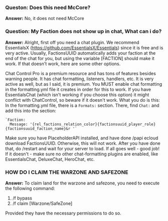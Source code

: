 ### Queston: Does this need McCore?
**Answer:** No, it does not need McCore
### Question: My Faction does not show up in chat, What can i do?
**Answer:**
Alright, first off you need a chat plugin. We recommend EssentialsX (https://github.com/EssentialsX/Essentials) since it is free and is very active. Usually, FactionsUUID automatically adds your faction at the end of the chat for you, but using the variable [FACTION] should make it work. If that doesn't work, here are some other options.

Chat Control Pro is a premium resource and has tons of features besides warning people. It has chat formatting, listeners, handlers, etc. It is very active as well, but as I said, it is premium. You MUST enable chat formatting in the formatting.yml file it creates in order for this to work. If you have EssentialsChat (which isn't working if you choose this option) it might conflict with ChatControl, so beware if it doesn't work.
What you do is this: In the formatting.yml file, there is a `Formats:` section. There, find `Chat:` and add this into the section:

    `Faction:
      Message: '{rel_factions_relation_color}{factionsuuid_player_role}{factionsuuid_faction_name}&r '`

Make sure you have PlaceholderAPI installed, and have done /papi ecloud download FactionsUUID. Otherwise, this will not work. After you have done that, do /restart and wait for your server to load. If all goes well - good job! If it doesn't - make sure no other chat-formatting plugins are enabled, like EssentialsChat, DeluxeChat, HeroChat, etc.

### HOW DO I CLAIM THE WARZONE AND SAFEZONE

**Answer:** To claim land for the warzone and safezone, you need to execute the following command:
1. /f bypass
2. /f claim <radius> [Warzone/SafeZone]

Provided they have the necessary permissions to do so.